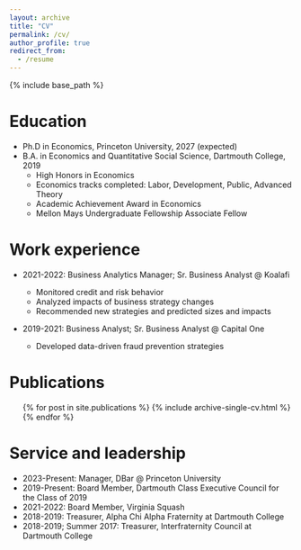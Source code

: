 ```yaml
---
layout: archive
title: "CV"
permalink: /cv/
author_profile: true
redirect_from:
  - /resume
---
```


{% include base_path %}

Education
======
* Ph.D in Economics, Princeton University, 2027 (expected)
* B.A. in Economics and Quantitative Social Science, Dartmouth College, 2019
  * High Honors in Economics
  * Economics tracks completed: Labor, Development, Public, Advanced Theory
  * Academic Achievement Award in Economics
  * Mellon Mays Undergraduate Fellowship Associate Fellow

Work experience
======
* 2021-2022: Business Analytics Manager; Sr. Business Analyst @ Koalafi
  * Monitored credit and risk behavior
  * Analyzed impacts of business strategy changes
  * Recommended new strategies and predicted sizes and impacts

* 2019-2021: Business Analyst; Sr. Business Analyst @ Capital One
  * Developed data-driven fraud prevention strategies
 
Publications
======
  <ul>{% for post in site.publications %}
    {% include archive-single-cv.html %}
  {% endfor %}</ul>

Service and leadership
======
* 2023-Present: Manager, DBar @ Princeton University
* 2019-Present: Board Member, Dartmouth Class Executive Council for the Class of 2019
* 2021-2022: Board Member, Virginia Squash
* 2018-2019: Treasurer, Alpha Chi Alpha Fraternity at Dartmouth College
* 2018-2019; Summer 2017: Treasurer, Interfraternity Council at Dartmouth College
